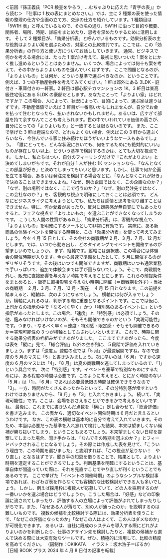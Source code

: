 ###

＜前回『孫正義氏「PCR 検査をやろう」…むちゃぶりに応えた「青字の表」』から読む＞
『仕事は 1 枚の表にまとめなさい。』では、主に 2 種類の表を使った情報の整理の仕方や企画の立て方、交渉の仕方を紹介しています。1 種類目は「5W1H 表」と呼んでいるもので、その名の通り、5W1H に沿って目的や概要、関係者、場所、時期、詳細をまとめたり、思考を深めたりするために活用します。
そして 2 種類目が、「効果分析表」と呼んでいるものです。効果分析表の主な役割はよりよい案を選ぶための、対案との比較検討です。ここでは、この「効果分析表」の作り方と使い方についてお話ししていきます。
通常、ビジネスで何かを考える場合には、たった 1 案だけ考えて、最初に思いついた 1 案をとにかく推し進めるということはありません。いくつか、場合によっては何十も案を考えて、その中からよりよいものを選んでいくはずです。
ここで問題となるのが、「よりよいもの」とは何か、どういう基準で選ぶべきなのか、ということです。例えば、3 つの不動産物件を考えてみてください。1 軒は郊外にある 3LDK・庭付き・車庫付きの一軒家。2 軒目は都心駅チカマンションの 1K。3 軒目は某高級住宅街にある 5LDK の豪邸だとします。あなたにとって「よりよい家」はどれですか？
この場合、人によって、状況によって、目的によって、選ぶ家は違うはずです。不動産価値でいえば 3 軒目が一番高いかもしれませんが、自分でお金を払って住むとなったら、払いきれないかもしれません。あるいは、広すぎて部屋を持て余すなんてことも考えられます。世の中でいわれている価値の高さが、自分にとっての「よりよいもの」と一致するとは限らないのです。
また、ここで挙げた 3 軒は極端なので、どれもよくない場合、例えばこの 3 軒から選ぶくらいなら、今住んでいる家に住み続けたほうがいいようなケースもあるでしょう。
「誰にとっても、どんな状況においても、何をするためにも絶対的にいい」ものが存在しない以上、どういう基準で検討するのかは、とても大切な視点です。
しかし、私たちはつい、自分のフィーリングだけで「これがよりよい」と決めてしまいがちです。それが自分 1 人が住む 1K マンションなら、「なんとなくこの部屋が好き」と決めてしまってもいいと思います。しかし、仕事で何か企画を立てる場合、あるいは発注先を検討する場合などに、「なんとなくこれが好き」で決めることはできませんよね。「なぜ、別の企画ではなく、この企画なのか？」「なぜ、別の場所ではなく、ここで行うのか？」「なぜ、別の発注先ではなく、この会社なのか？」を、客観的な視点で明確にしておくことは必須です。
どんなにビジネスライクに考えようとしても、私たちは感情と思考を切り離すことはできません。特に、何か愛着があったり、反対に嫌悪感が無自覚にでもあったりすると、フェアな視点で「よりよいもの」を選ぶことができなくなってしまうのです。
こうした人間の性質がある以上、「効果分析表」は、客観的な視点で、「よりよいもの」を明確にするツールとして非常に有効です。
実際に、ある新商品の体験イベントを開催する時期を、この「効果分析表」を使って考えてみましょう。今を 4 月 15 日として、その会社の商戦期が 2 月、3 月、7 月、12 月だとします。では、いつから動き出し、どのタイミングでイベントを開催するのが望ましいのでしょうか。
まず、縦軸です。縦軸には選択肢、この場合には体験会の開催時期が入ります。今から最速で準備をしたとして、5 月に開催するのがギリギリそうです。その後はいつでも開催できますが、商戦期はいつも通常業務で手いっぱいで、追加で体験会までは手が回らないでしょう。そこで、商戦期を外し、販売に直接影響を与えない時期で考えることにします。これらの前提条件をまとめると、・販売に直接影響を与えない時期に開催（＝商戦期を外す）・当社の商戦期　 2 月、3 月、7 月、12 月・現在　 4 月 15 日となります。この前提を踏まえると、縦軸は、次のようになるでしょう。
横軸には何が入るでしょうか。横軸に入れるのは、判断する際に重要となるポイントです。ここでは仮に、上司からの指示の中で「なるべく早く」かつ「特別感のあるイベントに」という指示があったとします。この場合、「速度」と「特別感」は必須でしょう。その他、鑑みなければいけないのが、そもそも開催できるのかという「実現可能性」です。つまり、・なるべく早く＝速度・特別感・限定感・そもそも開催できるのか＝実現可能性の 3 つが横軸としてふさわしいといえます。
これで、時期に関する効果分析表の枠組みができあがりました。
ここまでできあがったら、今度は表を「縦に」見て、「総合評価」以外の空き列に、５段階で評価を入れていきましょう。まずは「速度」。速度の点では「5 月」が最速展開ですね。なので速度の 5 月のマスに「5」と書き込みましょう。次に早いのは「6 月」ですから速度の 6 月のマスには「4」、「8 月」は夏の商戦期を逃してしまっているので、「1」という具合です。
次に「特別感」です。イベントを豪華で特別なものにするためには、ある程度の時間は必要です。このように考えると、とにかく時間のない「5 月」は「1」、「6 月」であれば必要最低限の時間は確保できそうなので「3」。一方、時間がたくさんあったからといって、その分特別感が増すというわけではありませんから、「8 月」も「3」と入れておきましょう。
続いて、「実現可能性」です。ここは、会場をおさえることができるかで考えるといいですね。
最後に、これまでに書き込んだ点数を「横に」足し合わせて、「総合評価」を書き込みます。
この表から、適切なイベント開催時期は 6 月だと言えるというわけです。
なお、この表の横軸は基本的に自分で考えて入れていきます。そのため、本当は必要だった基準を入れ忘れて検討した結果、本来は望ましくない候補が勝ち抜いてしまう、ということもあるでしょう。本来望ましくない日程を提案してしまった場合、聞き手からは、「なんでその時期を選ぶのか？」とフィードバックされることになるでしょう。その際には作成した表を見せて、「こういう理由で、この時期を選びました」と説明すれば、「この視点が足りない！　やり直し」となるはずです。聞き手の知恵を借りることで、結果として、よりよい時期を選定することができるでしょう。判断基準を明確にするということは、基準自体が間違っていた際に、それを見直すことでやり直しが利くということでもあるのです。
ここで挙げた「イベントの開催時期」のようなシンプルな検討事項であれば、わざわざ表を作らなくても客観的な比較検討ができる人も多いでしょう。
しかし、例えば採用枠に複数人が応募していて、どの人を採用するのが一番いいかを選ぶ場合はどうでしょうか。こうした場合は、「好感」などの印象論に流されてしまったり、評価する人の立場によって評価がぶれてしまったりしがちです。また、「なぜある人が落ちて、別の人が通ったのか」を説明するのは難しいものです。
複数の候補を比較検討する際には、効果分析表を使うことで、「なぜこの評価になったのか」「なぜこの人はよくて、この人はダメなのか」が可視化できます。
あるいは、自社に既成のシステムを導入する際にどれがよりよいのかを判断したり、仕事のアサイン先を検討したりと、複数の候補から選んで決める際には大変有効なツールです。ぜひ、積極的に活用して、比較の精度を高めてください。
（図制作：OKIKATA 　イラスト：坂木浩子＝ぽるか）
［日経 BOOK プラス 2024 年 4 月 8 日付の記事を転載］
